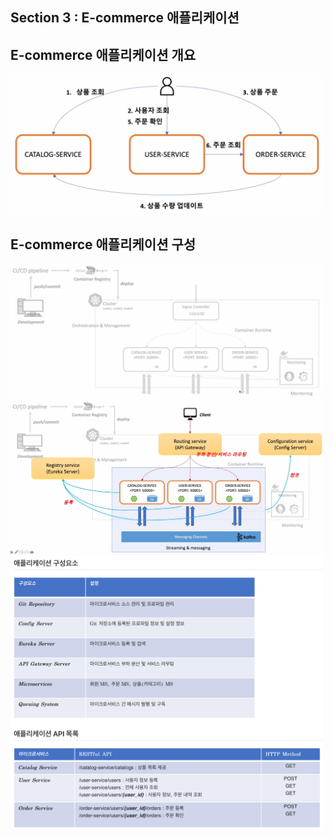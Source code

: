 ## Section 3 : E-commerce 애플리케이션

## E-commerce 애플리케이션 개요

<img src="/img/5.png" width="500px;">

## E-commerce 애플리케이션 구성

<img src="/img/6.png" width="500px;">

<img src="/img/7.png" width="500px;">

<img src="/img/8.png" width="500px;">
